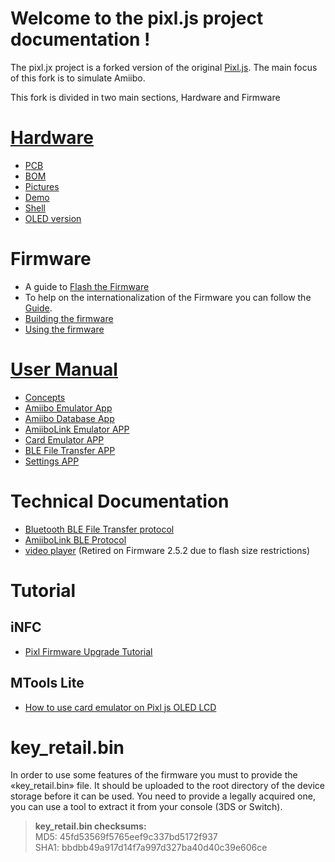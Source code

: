 # **Welcome to the pixl.js project documentation !**

The pixl.jx project is a forked version of the original [Pixl.js](http://www.espruino.com/Pixl.js). The main focus of this fork is to simulate Amiibo.

This fork is divided in two main sections, Hardware and Firmware

# [Hardware](01-Hardware.md)

- [PCB](01-Hardware.md#PCB)
- [BOM](01-Hardware.md#BOM)
- [Pictures](01-Hardware.md#Pictures)
- [Demo](01-Hardware.md#Demo)
- [Shell](01-Hardware.md#Shell)
- [OLED version](01-Hardware.md#OLED-version)

# Firmware

- A guide to [Flash the Firmware](02-Flash-Firmware.md "Flash the Firmware")
- To help on the internationalization of the Firmware you can follow the [Guide](05+5-translation.md).
- [Building the firmware](03-Build-Firmware.md)
- [Using the firmware](04-Using-Firmware.md)

# [User Manual](04-Using-Firmware.md)

- [Concepts](04-Using-Firmware.md/#Firmware-Concepts)
- [Amiibo Emulator App](04-Using-Firmware.md/#Amiibo-Emulator)
- [Amiibo Database App](04-Using-Firmware.md/#Amiibo-Database)
- [AmiiboLink Emulator APP](04-Using-Firmware.md/#AmiiboLink)
- [Card Emulator APP](04-Using-Firmware.md/#CardEmulator)
- [BLE File Transfer APP](04-Using-Firmware.md/#BLE-File-Transfer)
- [Settings APP](04-Using-Firmware.md/#Settings-1)

# Technical Documentation

- [Bluetooth BLE File Transfer protocol](05+1-ble_protocol.md)
- [AmiiboLink BLE Protocol](05+2-amiibolink_ble.md)
- [video player](05+4-video_player.md) (Retired on Firmware 2.5.2 due to flash size restrictions)

# Tutorial

## iNFC

- [Pixl Firmware Upgrade Tutorial](https://www.youtube.com/watch?v=vldNVaoqJg0)

## MTools Lite

- [How to use card emulator on Pixl js OLED LCD](https://www.youtube.com/watch?v=KiuyfBKalhI)

# **key_retail.bin**

In order to use some features of the firmware you must to provide the «key_retail.bin» file. It should be uploaded to the root directory of the device storage before it can be used. You need to provide a legally acquired one, you can use a tool to extract it from your console (3DS or Switch).

> **key_retail.bin checksums:** <br/>
> MD5: 45fd53569f5765eef9c337bd5172f937 <br/>
> SHA1: bbdbb49a917d14f7a997d327ba40d40c39e606ce<br/>
